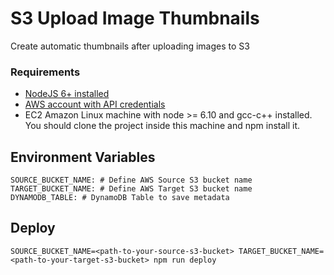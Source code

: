 # S3 Upload Image Thumbnails
Create automatic thumbnails after uploading images to S3

### Requirements

- [NodeJS 6+ installed](https://nodejs.org/en/download/)
- [AWS account with API credentials](https://serverless.com/framework/docs/providers/aws/guide/credentials/)
- EC2 Amazon Linux machine with node >= 6.10 and gcc-c++ installed. You should clone the project inside this machine and npm install it.


## Environment Variables
```
SOURCE_BUCKET_NAME: # Define AWS Source S3 bucket name
TARGET_BUCKET_NAME: # Define AWS Target S3 bucket name
DYNAMODB_TABLE: # DynamoDB Table to save metadata
```

## Deploy
```
SOURCE_BUCKET_NAME=<path-to-your-source-s3-bucket> TARGET_BUCKET_NAME=<path-to-your-target-s3-bucket> npm run deploy
```







